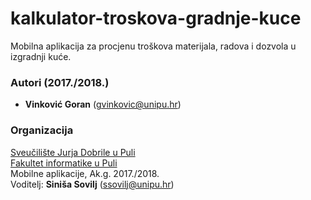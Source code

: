 # kalkulator-troskova-gradnje-kuce
Mobilna aplikacija za procjenu troškova materijala, radova i dozvola u izgradnji kuće.

### Autori (2017./2018.)
- **Vinković	Goran** (gvinkovic@unipu.hr)

### Organizacija
[Sveučilište Jurja Dobrile u Puli](http://www.unipu.hr/)   
[Fakultet informatike u Puli](https://fipu.unipu.hr/)  
Mobilne aplikacije, Ak.g. 2017./2018.  
Voditelj: **Siniša Sovilj** (ssovilj@unipu.hr)

